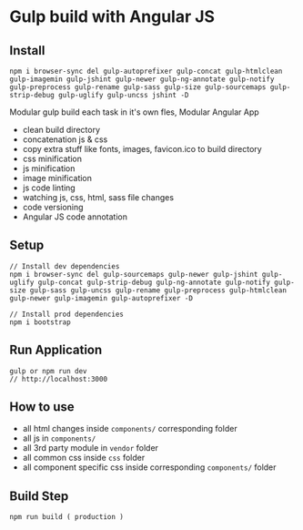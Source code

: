 # Gulp build with Angular JS

## Install 

```
npm i browser-sync del gulp-autoprefixer gulp-concat gulp-htmlclean gulp-imagemin gulp-jshint gulp-newer gulp-ng-annotate gulp-notify gulp-preprocess gulp-rename gulp-sass gulp-size gulp-sourcemaps gulp-strip-debug gulp-uglify gulp-uncss jshint -D
```

Modular gulp build each task in it's own fles, Modular Angular App

- clean build directory
- concatenation js & css
- copy extra stuff like fonts, images, favicon.ico to build directory
- css minification
- js minification
- image minification
- js code linting 
- watching js, css, html, sass file changes
- code versioning
- Angular JS code annotation

## Setup

```
// Install dev dependencies
npm i browser-sync del gulp-sourcemaps gulp-newer gulp-jshint gulp-uglify gulp-concat gulp-strip-debug gulp-ng-annotate gulp-notify gulp-size gulp-sass gulp-uncss gulp-rename gulp-preprocess gulp-htmlclean gulp-newer gulp-imagemin gulp-autoprefixer -D

// Install prod dependencies
npm i bootstrap
```


## Run Application

```
gulp or npm run dev
// http://localhost:3000
```

## How to use

- all html changes inside `components/` corresponding folder
- all js in `components/`
- all 3rd party module in `vendor` folder
- all common css inside `css` folder
- all component specific css inside corresponding `components/` folder 

## Build Step

```
npm run build ( production )
```






